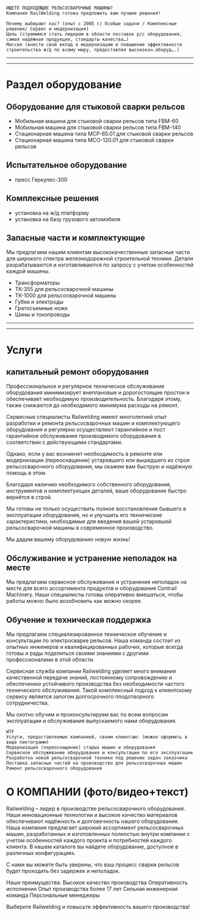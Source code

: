 ```text
ИЩЕТЕ ПОДХОДЯЩИЕ РЕЛЬСОСВАРОЧНЫЕ МАШИНЫ?
Компания RailWelding готова предложить вам лучшие решения!
```
```text
Почему выбирают нас? (опыт с 2005 г/ Особые задачи / Комплексные решения/ Сервис и модернизация)
Цель (стремимся стать лидером в области поставок р/с оборудования, самая надёжная продукция, стандарты качества…)
Миссия (внести свой вклад в модернизацию и повышение эффективности строительства ж/д по всему миру, предоставляя высококач.оборуд….)
```

-----------------------------
-----------------------------

# Раздел оборудование
## Оборудование для стыковой сварки рельсов

- Мобильная машина для стыковой сварки рельсов типа FBM-60
- Мобильная машина для стыковой сварки рельсов типа FBM-140
- Стационарная машина типа МСР-65.01 для стыковой сварки рельсов
- Стационарная машина типа МСО-120.01 для стыковой сварки рельсов

## Испытательное оборудование
- пресс Геркулес-300

## Комплексные решения
- установка на ж/д платформу
- установка на базу грузового автомобиля


## Запасные части и комплектующие
Мы предлагаем нашим клиентам высококачественные запасные части для широкого спектра железнодорожной строительной техники. Детали разрабатываются и изготавливаются по запросу с учетом особенностей каждой машины.

- Трансформаторы
- ТК-355 для рельсосварочной машины
- ТК-1000 для рельсосварочной машины
- Губки и электроды
- Гратосъемные ножи
- Шины и токопроводы

------------------------------------
------------------------------------
# Услуги
## капитальный ремонт оборудования

Профессиональное и регулярное техническое обслуживание оборудования минимизирует внеплановые и дорогостоящие простои и обеспечивает необходимую производительность. Благодаря этому, также снижаются до необходимого минимума расходы на ремонт.

Сервисные специалисты Railwelding имеют многолетний опыт разработки и ремонта рельсосварочных машин и комплектующего оборудования и регулярно осуществляют гарантийное и пост гарантийное обслуживание производимого оборудования в соответствии с действующими стандартами. 

Однако, если у вас возникнет необходимость в ремонте или модернизации (переоснащении) устаревшего или вышедшего из строя рельсосварочного оборудования, мы окажем вам быструю и надёжную помощь в этом.

Благодаря наличию необходимого собственного оборудования, инструментов и комплектующих деталей, ваше оборудование быстро вернётся в строй.

Мы готовы не только осуществить полное восстановление бывшего в эксплуатации оборудования, но и улучшить его технические характеристики, необходимые для введения вашей устаревшей рельсосварочной машины в современное производство. 

Мы дадим вашему оборудованию новую жизнь!


## Обслуживание и устранение неполадок на месте

Мы предлагаем сервисное обслуживание и устранение неполадок на месте для всего ассортимента продуктов и оборудования Contrail Machinery. Наши специалисты готовы оперативно вмешаться, чтобы работы можно было возобновить как можно скорее.

## Обучение и техническая поддержка
Мы предлагаем специализированное техническое обучение и консультации по электросварке рельсов. Наша команда состоит из опытных инженеров и квалифицированных рабочих, которые всегда готовы и рады поделиться своими знаниями с другими профессионалами в этой области.

Сервисная служба компании Railwelding уделяет много внимания качественной передаче знаний, постоянному сопровождению и обеспечению устойчивого производства без необходимости частого технического обслуживания. Такой комплексный подход к клиентскому сервису является залогом долгосрочного плодотворного сотрудничества.

Мы охотно обучим и проконсультируем вас по всем вопросам эксплуатации и обслуживания выпускаемого нами оборудования.


```text
WTF
Услуги, предоставляемые компанией, своим клиентам: (можно оформить в виде пиктограмм)
Модернизация (переоснащение) старых машин и оборудования 
Сервисное обслуживание оборудования и консультации по его эксплуатации
Разработка новой рельсосварочной техники под решение задач заказчика
Поставка запасных частей на производство для рельсосварочных машин 
Ремонт рельсосварочного оборудования
```


# О КОМПАНИИ (фото/видео+текст)

Railwelding – лидер в производстве рельсосварочного оборудования. Наши инновационные технологии и высокое качество материалов обеспечивают надёжность и долговечность нашего оборудования. Наша компания предлагает широкий ассортимент рельсосварочных машин, разработанных и изготовленных полностью внутри компании с учетом особенностей каждого проекта и потребностей каждого клиента. В нашем каталоге вы найдете оборудование, доступное в различных конфигурациях.

С нами вы можете быть уверены, что ваш процесс сварки рельсов будет проходить без задержек и неполадок.

Наши преимущества:
Высокое качество производства
Оперативность исполнения
Опыт производства более 17 лет
Сильная инженерная команда
Персональные менеджеры

Выберите Railwelding и повысьте эффективность вашего производства!



